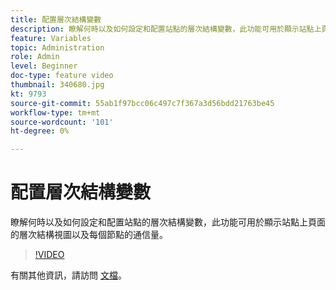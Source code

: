 ```yaml
---
title: 配置層次結構變數
description: 瞭解何時以及如何設定和配置站點的層次結構變數，此功能可用於顯示站點上頁面的層次結構視圖以及每個節點的通信量。
feature: Variables
topic: Administration
role: Admin
level: Beginner
doc-type: feature video
thumbnail: 340680.jpg
kt: 9793
source-git-commit: 55ab1f97bcc06c497c7f367a3d56bdd21763be45
workflow-type: tm+mt
source-wordcount: '101'
ht-degree: 0%

---
```



# 配置層次結構變數

瞭解何時以及如何設定和配置站點的層次結構變數，此功能可用於顯示站點上頁面的層次結構視圖以及每個節點的通信量。

>[!VIDEO](https://video.tv.adobe.com/v/340680/?quality=12&learn=on)

有關其他資訊，請訪問 [文檔](https://experienceleague.adobe.com/docs/analytics/implementation/vars/page-vars/hier.html)。
